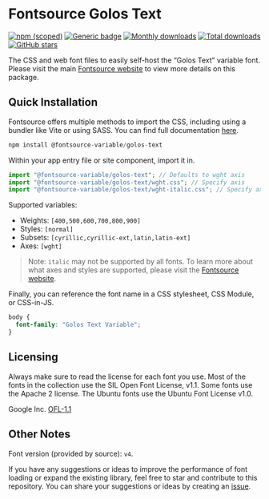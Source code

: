 # Fontsource Golos Text

[![npm (scoped)](https://img.shields.io/npm/v/@fontsource-variable/golos-text?color=brightgreen)](https://www.npmjs.com/package/@fontsource-variable/golos-text) [![Generic badge](https://img.shields.io/badge/fontsource-passing-brightgreen)](https://github.com/fontsource/fontsource) [![Monthly downloads](https://badgen.net/npm/dm/@fontsource-variable/golos-text)](https://github.com/fontsource/fontsource) [![Total downloads](https://badgen.net/npm/dt/@fontsource-variable/golos-text)](https://github.com/fontsource/fontsource) [![GitHub stars](https://img.shields.io/github/stars/fontsource/fontsource.svg?style=social&label=Star)](https://github.com/fontsource/fontsource/stargazers)

The CSS and web font files to easily self-host the “Golos Text” variable font. Please visit the main [Fontsource website](https://fontsource.org/fonts/golos-text) to view more details on this package.

## Quick Installation

Fontsource offers multiple methods to import the CSS, including using a bundler like Vite or using SASS. You can find full documentation [here](https://fontsource.org/docs/getting-started/introduction).

```javascript
npm install @fontsource-variable/golos-text
```

Within your app entry file or site component, import it in.

```javascript
import "@fontsource-variable/golos-text"; // Defaults to wght axis
import "@fontsource-variable/golos-text/wght.css"; // Specify axis
import "@fontsource-variable/golos-text/wght-italic.css"; // Specify axis and style
```

Supported variables:
- Weights: `[400,500,600,700,800,900]`
- Styles: `[normal]`
- Subsets: `[cyrillic,cyrillic-ext,latin,latin-ext]`
- Axes: `[wght]`

> Note: `italic` may not be supported by all fonts. To learn more about what axes and styles are supported, please visit the [Fontsource website](https://fontsource.org/fonts/golos-text).

Finally, you can reference the font name in a CSS stylesheet, CSS Module, or CSS-in-JS.

```css
body {
  font-family: "Golos Text Variable";
}
```

## Licensing
Always make sure to read the license for each font you use. Most of the fonts in the collection use the SIL Open Font License, v1.1. Some fonts use the Apache 2 license. The Ubuntu fonts use the Ubuntu Font License v1.0.

Google Inc.
[OFL-1.1](http://scripts.sil.org/OFL)

## Other Notes
Font version (provided by source): `v4`.

If you have any suggestions or ideas to improve the performance of font loading or expand the existing library, feel free to star and contribute to this repository. You can share your suggestions or ideas by creating an [issue](https://github.com/fontsource/fontsource/issues).
